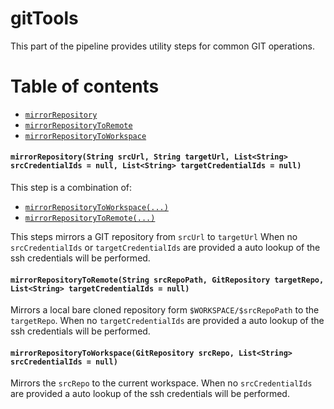# gitTools

This part of the pipeline provides utility steps for common GIT operations.

# Table of contents
* [`mirrorRepository`](#mirrorrepositorystring-srcurl-string-targeturl-liststring-srccredentialids--null-liststring-targetcredentialids--null)
* [`mirrorRepositoryToRemote`](#mirrorrepositorytoremotestring-srcrepopath-gitrepository-targetrepo-liststring-targetcredentialids--null)
* [`mirrorRepositoryToWorkspace`](#mirrorrepositorytoworkspacegitrepository-srcrepo-liststring-srccredentialids--null)

#### `mirrorRepository(String srcUrl, String targetUrl, List<String> srcCredentialIds = null, List<String> targetCredentialIds = null)`

This step is a combination of:
* [`mirrorRepositoryToWorkspace(...)`](#mirrorrepositorytoworkspacegitrepository-srcrepo-liststring-srccredentialids--null)
* [`mirrorRepositoryToRemote(...)`](#mirrorrepositorytoremotestring-srcrepopath-gitrepository-targetrepo-liststring-targetcredentialids--null)

This steps mirrors a GIT repository from `srcUrl` to `targetUrl`
When no `srcCredentialIds` or `targetCredentialIds` are provided a auto lookup of the ssh credentials will be performed.

#### `mirrorRepositoryToRemote(String srcRepoPath, GitRepository targetRepo, List<String> targetCredentialIds = null)`

Mirrors a local bare cloned repository form `$WORKSPACE/$srcRepoPath` to the  `targetRepo`.
When no `targetCredentialIds` are provided a auto lookup of the ssh credentials will be performed.

#### `mirrorRepositoryToWorkspace(GitRepository srcRepo, List<String> srcCredentialIds = null)`

Mirrors the `srcRepo` to the current workspace.
When no `srcCredentialIds` are provided a auto lookup of the ssh credentials will be performed.

